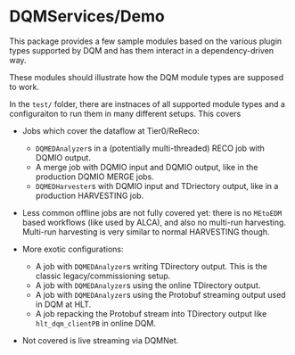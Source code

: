 DQMServices/Demo
================


This package provides a few sample modules based on the various plugin types
supported by DQM and has them interact in a dependency-driven way. 

These modules should illustrate how the DQM module types are supposed to work.

In the `test/` folder,  there are instnaces of all supported module types and
a configuraiton to run them in many different setups. This covers

- Jobs which cover the dataflow at Tier0/ReReco:
  - `DQMEDAnalyzer`s in a (potentially multi-threaded) RECO job with DQMIO output.
  - A merge job with DQMIO input and DQMIO output, like in the production DQMIO MERGE jobs.
  - `DQMEDHarvester`s with DQMIO input and TDriectory output, like in a production HARVESTING job.

- Less common offline jobs are not fully covered yet: there is no `MEtoEDM` 
  based workflows (like used by ALCA), and also no multi-run harvesting. 
  Multi-run harvesting is very similar to normal HARVESTING though.

- More exotic configurations:
  - A job with `DQMEDAnalyzer`s writing TDirectory output. This is the classic legacy/commissioning setup.
  - A job with `DQMEDAnalyzer`s using the online TDirectory output.
  - A job with `DQMEDAnalyzer`s using the Protobuf streaming output used in DQM at HLT.
  - A job repacking the Protobuf stream into TDirectory output like `hlt_dqm_clientPB` in online DQM.

- Not covered is live streaming via DQMNet.
